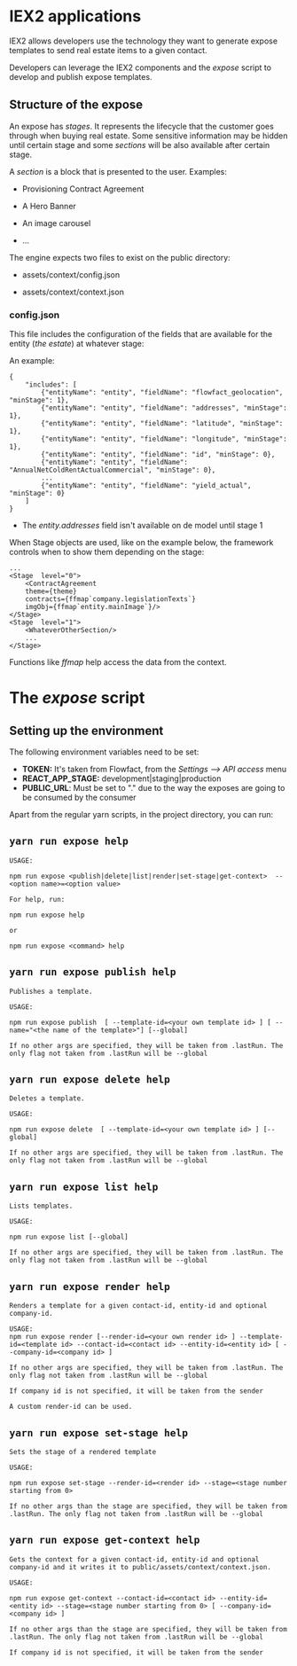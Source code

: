 # IEX2 applications

  

IEX2 allows developers use the technology they want to generate expose templates to send real estate items to a given contact.

Developers can leverage the IEX2 components and the *expose* script to develop and publish expose templates.

## Structure of the expose

An expose has *stages*. It represents the lifecycle that the customer goes through when buying real estate. Some sensitive information may be hidden until certain stage and some *sections* will be also available after certain stage.

A *section* is a block that is presented to the user. Examples:

- Provisioning Contract Agreement

- A Hero Banner

- An image carousel

- ...

  

The engine expects two files to exist on the public directory:

- assets/context/config.json

- assets/context/context.json

### config.json

This file includes the configuration of the fields that are available for the entity (*the estate*) at whatever stage:

An example:

```
{
	"includes": [
		{"entityName": "entity", "fieldName": "flowfact_geolocation", "minStage": 1},
		{"entityName": "entity", "fieldName": "addresses", "minStage": 1},
		{"entityName": "entity", "fieldName": "latitude", "minStage": 1},
		{"entityName": "entity", "fieldName": "longitude", "minStage": 1},
		{"entityName": "entity", "fieldName": "id", "minStage": 0},
		{"entityName": "entity", "fieldName": "AnnualNetColdRentActualCommercial", "minStage": 0},
		...
		{"entityName": "entity", "fieldName": "yield_actual", "minStage": 0}
	]
}
```
- The *entity.addresses* field isn't available on de model until stage 1  

When Stage objects are used, like on the example below, the framework controls when to show them depending on the stage:

```
...
<Stage  level="0">
	<ContractAgreement
	theme={theme}
	contracts={ffmap`company.legislationTexts`}
	imgObj={ffmap`entity.mainImage`}/>
</Stage>
<Stage  level="1">
	<WhateverOtherSection/>
	...
</Stage>
```

Functions like *ffmap* help access the data from the context. 
  
# The _expose_ script

## Setting up the environment
The following environment variables need to be set:

 - __TOKEN:__ It's taken from Flowfact, from the *Settings --> API access* menu
 - __REACT_APP_STAGE:__ development|staging|production
 - __PUBLIC_URL__: Must be set to "." due to the way the exposes are going to be consumed by the consumer

Apart from the regular yarn scripts, in the project directory, you can run:

## `yarn run expose help`

  ```
  USAGE:

npm run expose <publish|delete|list|render|set-stage|get-context>  --<option name>=<option value>

For help, run:

npm run expose help

or

npm run expose <command> help
  ```

  
## `yarn run expose publish help`
```
Publishes a template.

USAGE:

npm run expose publish  [ --template-id=<your own template id> ] [ --name="<the name of the template>"] [--global]

If no other args are specified, they will be taken from .lastRun. The only flag not taken from .lastRun will be --global
```

## `yarn run expose delete help`
```
Deletes a template.

USAGE:

npm run expose delete  [ --template-id=<your own template id> ] [--global]

If no other args are specified, they will be taken from .lastRun. The only flag not taken from .lastRun will be --global
```
## `yarn run expose list help`
```
Lists templates.

USAGE:

npm run expose list [--global]

If no other args are specified, they will be taken from .lastRun. The only flag not taken from .lastRun will be --global
```
## `yarn run expose render help`

```
Renders a template for a given contact-id, entity-id and optional company-id.

USAGE:
npm run expose render [--render-id=<your own render id> ] --template-id=<template id> --contact-id=<contact id> --entity-id=<entity id> [ --company-id=<company id> ]

If no other args are specified, they will be taken from .lastRun. The only flag not taken from .lastRun will be --global

If company id is not specified, it will be taken from the sender

A custom render-id can be used.
```

## `yarn run expose set-stage help`
```
Sets the stage of a rendered template

USAGE:

npm run expose set-stage --render-id=<render id> --stage=<stage number starting from 0>

If no other args than the stage are specified, they will be taken from .lastRun. The only flag not taken from .lastRun will be --global
```

## `yarn run expose get-context help`
```
Gets the context for a given contact-id, entity-id and optional company-id and it writes it to public/assets/context/context.json.

USAGE:

npm run expose get-context --contact-id=<contact id> --entity-id=<entity id> --stage=<stage number starting from 0> [ --company-id=<company id> ]

If no other args than the stage are specified, they will be taken from .lastRun. The only flag not taken from .lastRun will be --global

If company id is not specified, it will be taken from the sender
```